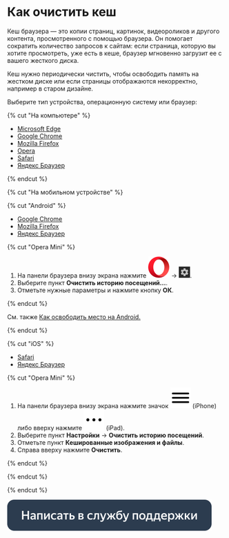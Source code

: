 # Как очистить кеш

Кеш браузера — это копии страниц, картинок, видеороликов и другого контента, просмотренного с помощью браузера. Он помогает сократить количество запросов к сайтам: если страница, которую вы хотите просмотреть, уже есть в кеше, браузер мгновенно загрузит ее с вашего жесткого диска.

Кеш нужно периодически чистить, чтобы освободить память на жестком диске или если страницы отображаются некорректно, например в старом дизайне.

Выберите тип устройства, операционную систему или браузер:

{% cut "На компьютере" %}

  - [Microsoft Edge](https://support.microsoft.com/ru-ru/microsoft-edge/просмотр-или-удаление-содержимого-журнала-браузера-в-microsoft-edge-00cf7943-a9e1-975a-a33d-ac10ce454ca4)
  - [Google Chrome](https://support.google.com/chrome/answer/2392709?hl=ru&co=GENIE.Platform=Desktop)
  - [Mozilla Firefox](https://support.mozilla.org/ru/kb/kak-udalit-kesh-firefox?redirectslug=kak-ochistit-kesh-firefox&redirectlocale=ru)
  - [Opera](https://help.opera.com/ru/latest/security-and-privacy/#clearPrivateData)
  - [Safari](https://yandex.ru/support/common/browsers-settings/cache.html)
  - [Яндекс Браузер](https://yandex.ru/support/browser/personal-data-protection/cache-memory.html#clearing-cache)

{% endcut %}

{% cut "На мобильном устройстве" %}

{% cut "Android" %}

  - [Google Chrome](https://support.google.com/chrome/answer/2392709?hl=ru&co=GENIE.Platform=Android)
  - [Mozilla Firefox](https://support.mozilla.org/ru/kb/udalenie-istorii-prosmotra-i-drugih-personalnyh-da?redirectslug=kak-ochistit-istoriyu-poseshenij-firefox-dlya-andr&redirectlocale=ru)
  - [Яндекс Браузер](https://yandex.ru/support/browser-mobile-android-phone/privacy/cash.html#clear)

{% cut "Opera Mini" %}

  1. На панели браузера внизу экрана нажмите ![](../assets/usefull-tips/cache/opera/opera.svg) → ![](../assets/usefull-tips/cache/opera/opera-settings-android-tablet.png).
  2. Выберите пункт **Очистить историю посещений...**.
  3. Отметьте нужные параметры и нажмите кнопку **ОК**.

{% endcut %}

  См. также [Как освободить место на Android.](https://support.google.com/android/answer/7431795?hl=ru)

{% endcut %}

{% cut "iOS" %}

  - [Safari](https://support.apple.com/ru-ru/HT201265)
  - [Яндекс Браузер](https://yandex.ru/support/browser-mobile-iphone/privacy/cash.html)

{% cut "Opera Mini" %}

  1. На панели браузера внизу экрана нажмите значок ![](../assets/usefull-tips/cache/opera/menu-settings.svg) (iPhone) либо вверху нажмите ![](../assets/usefull-tips/cache/opera/opera-settings-ipad.svg) (iPad).
  2. Выберите пункт **Настройки** → **Очистить историю посещений**.
  3. Отметьте пункт **Кешированные изображения и файлы**.
  4. Справа вверху нажмите **Очистить**.

{% endcut %}

{% endcut %}

{% endcut %}

[![](../assets/buttons/contact-support.svg)](../troubleshooting/troubleshooting.md#not_working_properly)
